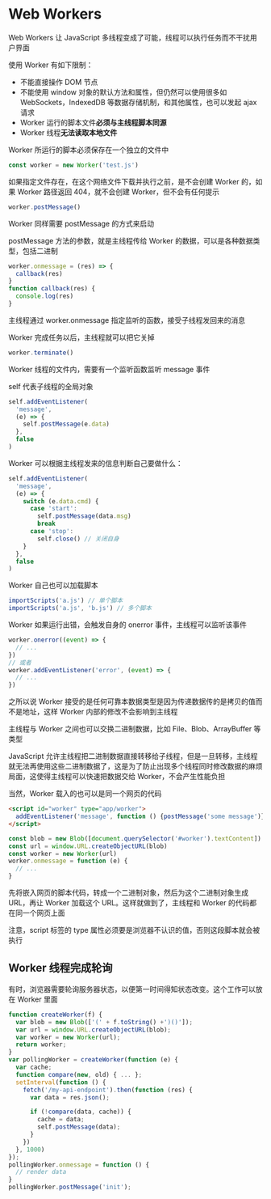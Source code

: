 # Web Workers

Web Workers 让 JavaScript 多线程变成了可能，线程可以执行任务而不干扰用户界面

使用 Worker 有如下限制：

- 不能直接操作 DOM 节点
- 不能使用 window 对象的默认方法和属性，但仍然可以使用很多如 WebSockets，IndexedDB 等数据存储机制，和其他属性，也可以发起 ajax 请求
- Worker 运行的脚本文件**必须与主线程脚本同源**
- Worker 线程**无法读取本地文件**

Worker 所运行的脚本必须保存在一个独立的文件中

```javascript
const worker = new Worker('test.js')
```

如果指定文件存在，在这个网络文件下载并执行之前，是不会创建 Worker 的，如果 Worker 路径返回 404，就不会创建 Worker，但不会有任何提示

```javascript
worker.postMessage()
```

Worker 同样需要 postMessage 的方式来启动

postMessage 方法的参数，就是主线程传给 Worker 的数据，可以是各种数据类型，包括二进制

```javascript
worker.onmessage = (res) => {
  callback(res)
}
function callback(res) {
  console.log(res)
}
```

主线程通过 worker.onmessage 指定监听的函数，接受子线程发回来的消息

Worker 完成任务以后，主线程就可以把它关掉

```javascript
worker.terminate()
```

Worker 线程的文件内，需要有一个监听函数监听 message 事件

self 代表子线程的全局对象

```javascript
self.addEventListener(
  'message',
  (e) => {
    self.postMessage(e.data)
  },
  false
)
```

Worker 可以根据主线程发来的信息判断自己要做什么：

```javascript
self.addEventListener(
  'message',
  (e) => {
    switch (e.data.cmd) {
      case 'start':
        self.postMessage(data.msg)
        break
      case 'stop':
        self.close() // 关闭自身
    }
  },
  false
)
```

Worker 自己也可以加载脚本

```javascript
importScripts('a.js') // 单个脚本
importScripts('a.js', 'b.js') // 多个脚本
```

Worker 如果运行出错，会触发自身的 onerror 事件，主线程可以监听该事件

```javascript
worker.onerror((event) => {
  // ...
})
// 或者
worker.addEventListener('error', (event) => {
  // ...
})
```

之所以说 Worker 接受的是任何可靠本数据类型是因为传递数据传的是拷贝的值而不是地址，这样 Worker 内部的修改不会影响到主线程

主线程与 Worker 之间也可以交换二进制数据，比如 File、Blob、ArrayBuffer 等类型

JavaScript 允许主线程把二进制数据直接转移给子线程，但是一旦转移，主线程就无法再使用这些二进制数据了，这是为了防止出现多个线程同时修改数据的麻烦局面，这使得主线程可以快速把数据交给 Worker，不会产生性能负担

当然，Worker 载入的也可以是同一个网页的代码

```html
<script id="worker" type="app/worker">
  addEventListener('message', function () {postMessage('some message')}, false)
</script>
```

```javascript
const blob = new Blob([document.querySelector('#worker').textContent])
const url = window.URL.createObjectURL(blob)
const worker = new Worker(url)
worker.onmessage = function (e) {
  // ...
}
```

先将嵌入网页的脚本代码，转成一个二进制对象，然后为这个二进制对象生成 URL，再让 Worker 加载这个 URL。这样就做到了，主线程和 Worker 的代码都在同一个网页上面

注意，script 标签的 type 属性必须要是浏览器不认识的值，否则这段脚本就会被执行

## Worker 线程完成轮询

有时，浏览器需要轮询服务器状态，以便第一时间得知状态改变。这个工作可以放在 Worker 里面

```javascript
function createWorker(f) {
  var blob = new Blob(['(' + f.toString() +')()']);
  var url = window.URL.createObjectURL(blob);
  var worker = new Worker(url);
  return worker;
}
var pollingWorker = createWorker(function (e) {
  var cache;
  function compare(new, old) { ... };
  setInterval(function () {
    fetch('/my-api-endpoint').then(function (res) {
      var data = res.json();

      if (!compare(data, cache)) {
        cache = data;
        self.postMessage(data);
      }
    })
  }, 1000)
});
pollingWorker.onmessage = function () {
  // render data
}
pollingWorker.postMessage('init');
```
